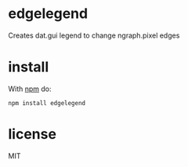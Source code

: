 # edgelegend

Creates dat.gui legend to change ngraph.pixel edges

# install

With [npm](https://npmjs.org) do:

```
npm install edgelegend
```

# license

MIT

